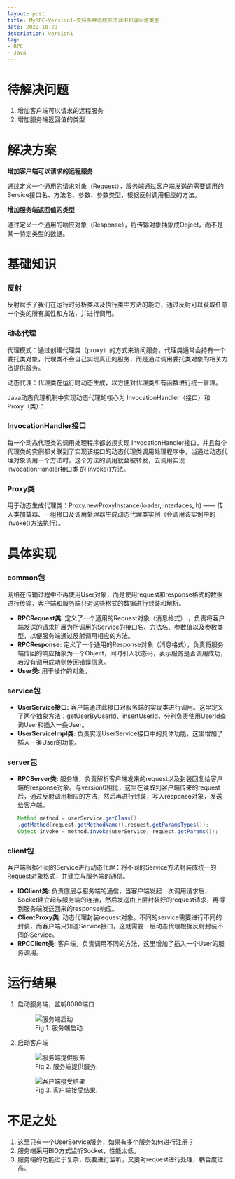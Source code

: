 ```yaml
---
layout: post
title: MyRPC-Version1-支持多种远程方法调用和返回值类型
date: 2022-10-29
description: version1
tag:
- RPC
- Java
---
```


# 待解决问题

1. 增加客户端可以请求的远程服务
2. 增加服务端返回值的类型

# 解决方案

**增加客户端可以请求的远程服务**

通过定义一个通用的请求对象（Request），服务端通过客户端发送的需要调用的Service接口名、方法名、参数、参数类型，根据反射调用相应的方法。

**增加服务端返回值的类型**

通过定义一个通用的响应对象（Response），将传输对象抽象成Object，而不是某一特定类型的数据。

# 基础知识

### 反射

反射赋予了我们在运行时分析类以及执行类中方法的能力，通过反射可以获取任意一个类的所有属性和方法，并进行调用。

### 动态代理

代理模式：通过创建代理类（proxy）的方式来访问服务，代理类通常会持有一个委托类对象，代理类不会自己实现真正的服务，而是通过调用委托类对象的相关方法提供服务。

动态代理：代理类在运行时动态生成，以方便对代理类所有函数进行统一管理。

Java动态代理机制中实现动态代理的核心为 InvocationHandler（接口）和 Proxy（类）：

### InvocationHandler接口

每一个动态代理类的调用处理程序都必须实现 InvocationHandler接口，并且每个代理类的实例都关联到了实现该接口的动态代理类调用处理程序中，当通过动态代理对象调用一个方法时，这个方法的调用就会被转发，去调用实现 InvocationHandler接口类 的 invoke()方法。

### Proxy类

用于动态生成代理类：Proxy.newProxyInstance(loader, interfaces, h) —— 传入类加载器、一组接口及调用处理器生成动态代理类实例（会调用该实例中的invoke()方法执行）。

# 具体实现

### common包

网络在传输过程中不再使用User对象，而是使用request和response格式的数据进行传输，客户端和服务端只对这些格式的数据进行封装和解析。

* **RPCRequest类:** 定义了一个通用的Request对象（消息格式） ，负责将客户端发送的请求扩展为所调用的Service的接口名、方法名、参数值以及参数类型，以便服务端通过反射调用相应的方法。
* **RPCResponse:** 定义了一个通用的Response对象（消息格式），负责将服务端传回的响应抽象为一个Object，同时引入状态码，表示服务是否调用成功，若没有调用成功则传回错误信息。
* **User类:** 用于操作的对象。

### service包

* **UserService接口:** 客户端通过此接口对服务端的实现类进行调用。这里定义了两个抽象方法：getUserByUserId、insertUserId，分别负责使用UserId查询User和插入一条User。
* **UserServiceImpl类:** 负责实现UserService接口中的具体功能，这里增加了插入一条User的功能。

### server包

* **RPCServer类:** 服务端，负责解析客户端发来的request以及封装回复给客户端的response对象。与version0相比，这里在读取到客户端传来的request后，通过反射调用相应的方法，然后再进行封装，写入response对象，发送给客户端。
    ```java
    Method method = userService.getClass()
    .getMethod(request.getMethodName(),request.getParamsTypes());
    Object invoke = method.invoke(userService, request.getParams());
    ```

### client包

客户端根据不同的Service进行动态代理：将不同的Service方法封装成统一的Request对象格式，并建立与服务端的通信。

* **IOClient类:** 负责底层与服务端的通信，当客户端发起一次调用请求后，Socket建立起与服务端的连接，然后发送由上层封装好的request请求，再得到服务端发送回来的response响应。
* **ClientProxy类:** 动态代理封装request对象。不同的service需要进行不同的封装，而客户端只知道Service接口，这就需要一层动态代理根据反射封装不同的Service。
* **RPCClient类:** 客户端，负责调用不同的方法，这里增加了插入一个User的服务调用。

# 运行结果

1. 启动服务端，监听8080端口
    <figure>
    <img src="https://s1.ax1x.com/2023/06/26/pCU0zgH.png" alt="服务端启动" >
    <figcaption>Fig 1. 服务端启动.</figcaption>
    </figure>

2. 启动客户端
    <figure>
    <img src="https://s1.ax1x.com/2023/06/26/pCUB9KA.png" alt="服务端提供服务" >
    <figcaption>Fig 2. 服务端提供服务.</figcaption>
    </figure>

    <figure>
    <img src="https://s1.ax1x.com/2023/06/26/pCUBkUf.png" alt="客户端接受结果" >
    <figcaption>Fig 3. 客户端接受结果.</figcaption>
    </figure>

# 不足之处

1. 这里只有一个UserService服务，如果有多个服务如何进行注册？
2. 服务端采用BIO方式监听Socket，性能太低。
3. 服务端的功能过于复杂，既要进行监听，又要对request进行处理，耦合度过高。


